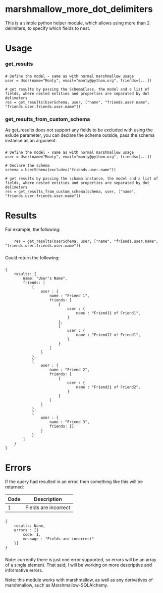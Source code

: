 # marshmallow_more_dot_delimiters

This is a simple python helper module, which allows using more than 2 delimiters, to specify which fields to nest.

# Usage

<h3>get_results</h3>

###
    # Define the model - same as with normal marshmallow usage
    user = User(name="Monty", email="monty@python.org", friends=[...])

    # get results by passing the SchemaClass, the model and a list of fields, where nested entities and properties are separated by dot delimeters
    res = get_results(UserSchema, user, ["name", "friends.user.name", "friends.user.friends.user.name"])
###

<h3>get_results_from_custom_schema</h3>

As get_results does not support any fields to be excluded with using the exlude parameter, you can declare the schema outside, pass the schema instance as an argument.

###
    # Define the model - same as with normal marshmallow usage
    user = User(name="Monty", email="monty@python.org", friends=[...])

    # Declare the schema
    schema = UserSchema(exclude=("friends.user.name"))

    # get results by passing the schama instance, the model and a list of fields, where nested entities and properties are separated by dot delimeters
    res = get_results_from_custom_schema(schema, user, ["name", "friends.user.friends.user.name"])
###

# Results

For example, the following:
###
        res = get_results(UserSchema, user, ["name", "friends.user.name", "friends.user.friends.user.name"])
###

Could return the following:

###
    {
        results: {
            name: "User's Name", 
            friends: [ 
                { 
                    user : { 
                        name : "Friend 1",
                        friends: [
                            { 
                                user : {
                                    name : "Friend11 of Friend1",
                                }
                            },
                            { 
                                user : {
                                    name : "Friend12 of Friend1",
                                }
                            }
                        ]
                    }
                },
                { 
                    user : { 
                        name : "Friend 2",
                        friends: [
                            { 
                                user : {
                                    name : "Friend21 of Friend2",
                                }
                            }
                        ]
                    }
                },
                { 
                    user : { 
                        name : "Friend 3",
                        friends: []
                    }
                }
            ]
        }
    }
###

# Errors

If the query had resulted in an error, then something like this will be returned:

| Code | Description |
|-----| ----------- |
| 1   |  Fields are incorrect       |

###
    {
        results: None,
        errors : [{
            code: 1,
            message : "Fields are incorrect"
        }]
    }
###

Note: currently there is just one error supported, so errors will be an array of a single element. That said, I will be working on more descriptive and informative errors.

Note: this module works with marshmallow, as well as any derivatives of marshmallow, such as Marshmallow-SQLAlchemy.